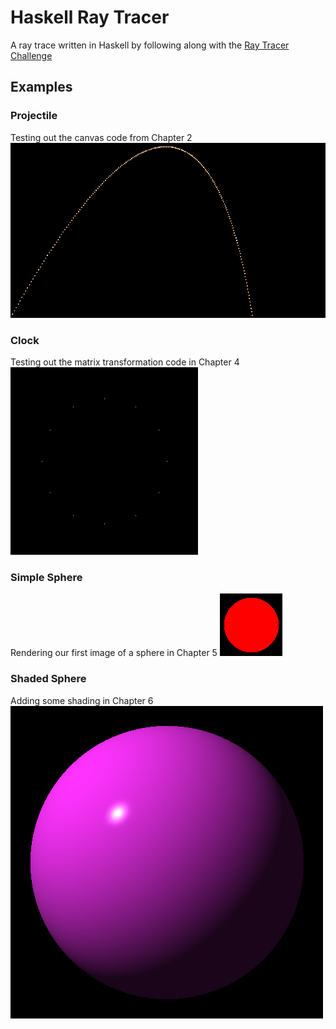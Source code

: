 # Haskell Ray Tracer

A ray trace written in Haskell by following along with the [Ray Tracer Challenge](http://raytracerchallenge.com/)

## Examples

### Projectile
Testing out the canvas code from Chapter 2
![Projectile](./img/projectile.png)

### Clock
Testing out the matrix transformation code in Chapter 4
![Clock](./img/clock.png)

### Simple Sphere
Rendering our first image of a sphere in Chapter 5
![Simple Sphere](./img/simple_sphere.png)

### Shaded Sphere
Adding some shading in Chapter 6
![Shaded Sphere](./img/shaded_sphere.png)
